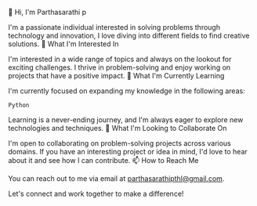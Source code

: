 👋 Hi, I'm Parthasarathi p

I'm a passionate individual interested in solving problems through technology and innovation, I love diving into different fields to find creative solutions.
👀 What I'm Interested In

I'm interested in a wide range of topics and always on the lookout for exciting challenges. I thrive in problem-solving and enjoy working on projects that have a positive impact.
🌱 What I'm Currently Learning

I'm currently focused on expanding my knowledge in the following areas:

    Python

Learning is a never-ending journey, and I'm always eager to explore new technologies and techniques.
💞 What I'm Looking to Collaborate On

I'm open to collaborating on problem-solving projects across various domains. If you have an interesting project or idea in mind, I'd love to hear about it and see how I can contribute.
📫 How to Reach Me

You can reach out to me via email at parthasarathipthl@gmail.com. 

Let's connect and work together to make a difference!
